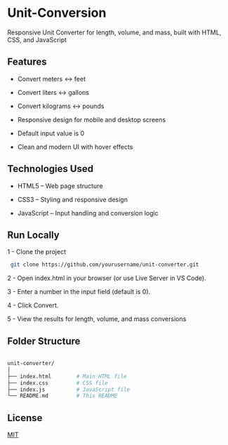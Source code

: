 
#  Unit-Conversion
Responsive Unit Converter for length, volume, and mass, built with HTML, CSS, and JavaScript


## Features

- Convert meters ↔ feet

 - Convert liters ↔ gallons

- Convert kilograms ↔ pounds

- Responsive design for mobile and desktop screens

- Default input value is 0

- Clean and modern UI with hover effects

## Technologies Used

 - HTML5 – Web page structure

- CSS3 – Styling and responsive design

 - JavaScript – Input handling and conversion logic
## Run Locally

1 - Clone the project

```bash
 git clone https://github.com/yourusername/unit-converter.git

```
2 - Open index.html in your browser (or use Live Server in VS Code).

3 - Enter a number in the input field (default is 0).

4 - Click Convert.

5 - View the results for length, volume, and mass conversions



## Folder Structure

```bash

unit-converter/
│
├── index.html        # Main HTML file
├── index.css         # CSS file
├── index.js          # JavaScript file
└── README.md         # This README
```
## License

[MIT](https://choosealicense.com/licenses/mit/)

